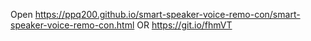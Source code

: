 Open https://ppq200.github.io/smart-speaker-voice-remo-con/smart-speaker-voice-remo-con.html
OR
https://git.io/fhmVT
